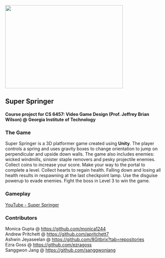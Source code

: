<img src="Logo_files/transparent_logo_cropped.png" width = "375" height="265"/>

## Super Springer
#### Course project for CS 6457: Video Game Design (Prof. Jeffrey Brian Wilson) @ Georgia Institute of Technology

### The Game
Super Springer is a 3D platformer game created using <b>Unity</b>. The player controls a spring and uses gravity boxes to change orientation to jump on perpendicular and upside down walls. The game also includes enemies: wicked windmills, sinister staple removers and pesky projectile enemies. Collect coins to increase your score. Make your way to the portal to complete a level. Collect hearts to regain health. Falling down and losing all health results in respawning at the last checkpoint lamp. Use the disguise powerup to evade enemies. Fight the boss in Level 3 to win the game.

### Gameplay
[YouTube - Super Springer](https://youtu.be/QYD7wCdKs0s)

### Contributors
Monica Gupta @ https://github.com/monica1244<br>
Andrew Pritchett @ https://github.com/apritchett7<br>
Ashwin Jeyaseelan @ https://github.com/8Gitbrix?tab=repositories<br>
Ezra Goss @ https://github.com/ezragoss<br>
Sanggwon Jang @ https://github.com/sanggwonjang<br>

